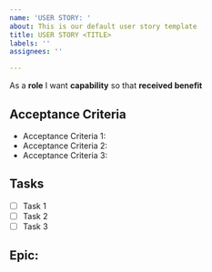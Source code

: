 ```yaml
---
name: 'USER STORY: '
about: This is our default user story template
title: USER STORY <TITLE>
labels: ''
assignees: ''

---
```


As a **role** I want **capability** so that **received benefit**


## Acceptance Criteria

 * Acceptance Criteria 1:
 * Acceptance Criteria 2:
 * Acceptance Criteria 3:

## Tasks

- [ ] Task 1
- [ ] Task 2
- [ ] Task 3
  
## Epic:
